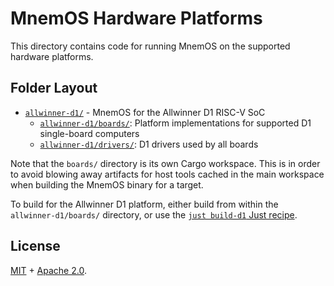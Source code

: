 # MnemOS Hardware Platforms

This directory contains code for running MnemOS on the supported hardware
platforms.

## Folder Layout

* [`allwinner-d1/`] - MnemOS for the Allwinner D1 RISC-V SoC
  - [`allwinner-d1/boards/`]: Platform implementations for supported D1
        single-board computers
  - [`allwinner-d1/drivers/`]: D1 drivers used by all boards

[`allwinner-d1/`]: ./allwinner-d1/
[`allwinner-d1/boards/`]: ./allwinner-d1/boards/
[`allwinner-d1/drivers/`]: ./allwinner-d1/drivers/

Note that the `boards/` directory is its own Cargo workspace. This is in order
to avoid blowing away artifacts for host tools cached in the main workspace when
building the MnemOS binary for a target.

To build for the Allwinner D1 platform, either build from within the
`allwinner-d1/boards/` directory, or use the [`just build-d1` Just
recipe][just].

[just]: ../justfile

## License

[MIT] + [Apache 2.0].

[MIT]: ./../../LICENSE-MIT
[Apache 2.0]: ./../../LICENSE-APACHE
